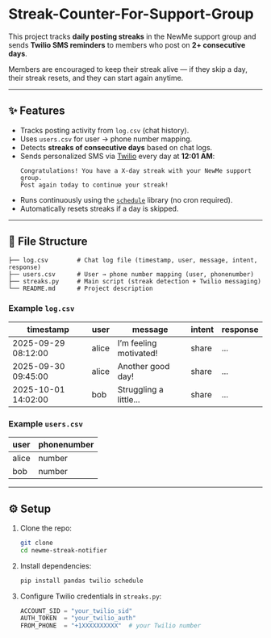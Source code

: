 # Streak-Counter-For-Support-Group


This project tracks **daily posting streaks** in the NewMe support group and sends **Twilio SMS reminders** to members who post on **2+ consecutive days**.  

Members are encouraged to keep their streak alive — if they skip a day, their streak resets, and they can start again anytime.

---

## ✨ Features
- Tracks posting activity from `log.csv` (chat history).
- Uses `users.csv` for user → phone number mapping.
- Detects **streaks of consecutive days** based on chat logs.
- Sends personalized SMS via [Twilio](https://www.twilio.com/) every day at **12:01 AM**:
  ```
  Congratulations! You have a X-day streak with your NewMe support group. 
  Post again today to continue your streak!
  ```
- Runs continuously using the [`schedule`](https://pypi.org/project/schedule/) library (no cron required).
- Automatically resets streaks if a day is skipped.

---

## 📂 File Structure
```
├── log.csv        # Chat log file (timestamp, user, message, intent, response)
├── users.csv      # User → phone number mapping (user, phonenumber)
├── streaks.py     # Main script (streak detection + Twilio messaging)
└── README.md      # Project description
```

### Example `log.csv`
| timestamp           | user   | message                 | intent | response |
|---------------------|--------|-------------------------|--------|----------|
| 2025-09-29 08:12:00 | alice  | I’m feeling motivated!  | share  | ...      |
| 2025-09-30 09:45:00 | alice  | Another good day!       | share  | ...      |
| 2025-10-01 14:02:00 | bob    | Struggling a little...  | share  | ...      |

### Example `users.csv`
| user   | phonenumber |
|--------|-------------|
| alice  | number  |
| bob    | number  |

---

## ⚙️ Setup

1. Clone the repo:
   ```bash
   git clone 
   cd newme-streak-notifier
   ```

2. Install dependencies:
   ```bash
   pip install pandas twilio schedule
   ```

3. Configure Twilio credentials in `streaks.py`:
   ```python
   ACCOUNT_SID = "your_twilio_sid"
   AUTH_TOKEN  = "your_twilio_auth"
   FROM_PHONE  = "+1XXXXXXXXXX"  # your Twilio number
   ```




